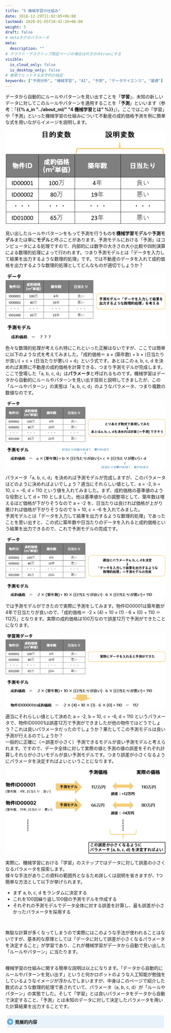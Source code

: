 ```yaml
---
title: "5 機械学習の仕組み"
date: 2018-12-29T11:02:05+06:00
lastmod: 2020-01-05T10:42:26+06:00
weight: 5
draft: false
# metaタグのパラメータ
meta:
  description: ""
# クラウド・デスクトップ限定ページの場合は片方のみtrueにする
visible:
  is_cloud_only: false
  is_desktop_only: false
# 検索でヒットする文字列の指定
keywords: ["予測分析", "機械学習", "AI", "予測", "データサイエンス", "基礎"]
---
```


<!-- 参考資料 -->
<!-- SCKセミナー資料 -->

<style>
  summary {
    position: relative;
    display: block; /* 矢印を消す */
    padding: 10px;
    padding-left: 25px;
    cursor: pointer;
    background-color: #E7F2FA;
    transition: 0.0s;
  }
  summary:hover {
    background-color: #E7F2FA;
  }
  summary::-webkit-details-marker {
    display: none;
  }
  /* 疑似要素でアイコンを表示 */
  summary::before,
  summary::after {
    content: "";
    margin: auto;
    position: absolute;
    top: 0;
    bottom: 0;
    left: 0;
  }
  summary::before {
    width: 20px;
    height: 20px;
    border-radius: 50em;
    background-color: #6AB0DE;
  }
  summary::after {
    left: 8px;
    width: 0;
    height: 0;
    border-style: solid;
    border-width: 4px 0 4px 8px;
    border-color: transparent transparent transparent #fff;
    box-sizing: border-box;
    transition: 0.0s;
  }
  /* オープン時 */
  details {
    padding: 5px;
  }
  details[open] {
    background-color: #F9F9F9;
  }
  details[open] summary {
    background-color: #E7F2FA;
  }
  details[open] summary::after {
    transform: rotate(90deg);
    left: 6px;
    top: 2px;
  }
</style>

データから自動的にルールやパターンを見い出すことを「<b>学習</b>」、未知の新しいデータに対してこのルールやパターンを適用することを「<b>予測</b>」といいます（参考：「<b>{{% a_in "../about_ml/" "4 機械学習とは" %}}</b>」）。ここではこの「学習」や「予測」といった機械学習の仕組みについて不動産の成約価格予測を例に簡単な式を用いながらイメージを説明します。<br/>
 <br/>
![](../img/t_slide27.png)
 <br/>

見い出したルールやパターンをもって予測を行うものを<b>機械学習モデル</b>や<b>予測モデル</b>または単に<b>モデル</b>と呼ぶことがあります。予測モデルにおける「予測」はコンピュータによる処理ですので、内部的には数字の大きさの大小比較や四則演算による数理的処理によって行われます。つまり予測モデルとは「データを入力して結果を出力するような数理的処理」です。では不動産のデータを入れて成約価格を出力するような数理的処理としてどんなものが適切でしょうか？<br/>
 <br/>
![](../img/t_slide28.png)
 <br/>

色々な数理的処理が考えられ特にこれといった正解はないですが、ここでは簡単に以下のような式を考えてみました。「成約価格＝ a × (築年数) + b × (日当たりが良い) + c × (日当たりが悪い) + d」という式です。あとはこの a, b, c, d を決めれば実際に不動産の成約価格を計算できる、つまり予測モデルが完成します。<br/>
ここで登場した「a, b, c, d」は<b>パラメータ</b>と呼ばれるものです。機械学習はデータから自動的にルールやパターンを見い出す技術と説明してきましたが、この「ルールやパターン」の実態は「a, b, c, d」のようなパラメータ、つまり複数の数値なのです。<br/>
 <br/>
![](../img/t_slide29.png)
 <br/>

パラメータ「a, b, c, d」を決めれば予測モデルが完成しますが、このパラメータはどのように決めればよいでしょう？適当にそれらしい値として、a = -2, b = 10, c = -6, d = 110 という値を入れてみました。まず、成約価格の基準値のような役割として d = 110 としました。他は基準値からの調整項として、築年数は増えるほど価格が下がりそうなので a = -2 を、日当たりは良ければ価格が上がり悪ければ価格が下がりそうなので b = 10, c = -6 を入れてみました。<br/>
予測モデルとは「データを入力して結果を出力するような数理的処理」であったことを思い出すと、この式に築年数や日当たりのデータを入れると成約価格という結果を出力できるので、これで予測モデルの完成です。<br/>
 <br/>
![](../img/t_slide30.png)
 <br/>

では予測モデルができたので実際に予測をしてみます。物件ID00001は築年数が4年で日当たりが良いので、「成約価格＝ -2 × (4) + 10 × (1) - 6 × (0) + 110 ＝ 112万」となります。実際の成約価格は100万なので誤差12万で予測ができたことになります。<br/>
 <br/>
![](../img/t_slide31.png)
 <br/>

適当にそれらしい値として決めた a = -2, b = 10, c = -6, d = 110 というパラメータで、物件ID00001は誤差12万で予測ができましたが他の物件ではどうでしょう？これは良いパラメータだったのでしょうか？果たしてこの予測モデルは良い予測が行えるのでしょうか？<br/>
一般的に正確に（＝誤差が小さく）予測できるモデルが良い予測モデルと考えられます。ですので、データ全体に対して実際の値と予測の値の誤差をそれぞれ計算しそれらが小さいモデルが良い予測モデルです。つまり誤差が小さくなるようにパラメータを決定すればよいということになります。<br/>
 <br/>
![](../img/t_slide32.png)
 <br/>

実際に、機械学習における「学習」のステップではデータに対して誤差の小さくなるパラメータを探索します。<br/>
様々な手法がありこの資料の範囲外となるため詳しくは説明を省きますが、1つ簡単な方法として以下が挙げられます。
- まず a, b, c, d をランダムに決定する
- これを100回繰り返し100個の予測モデルを作成する
- それぞれの予測モデルでデータ全体に対する誤差を計算し、最も誤差が小さかったパラメータを採用する
<br/>

無駄な計算が多くなってしまうので実際にはこのような手法が使われることはないですが、基本的な原理としては「データに対して誤差が小さくなるパラメータを決定すること」が学習であり、これが機械学習がデータから自動で見い出した「ルールやパターン」に当たります。<br/>
 <br/>

機械学習の仕組みに関する簡単な説明は以上になります。「データから自動的にルールやパターンを見い出す」というと何かロボットのような人工知能が勉強をしているようなイメージが浮かんでしまいますが、中身はこのページで紹介した数式のような数理的処理で表されていて、パラメータ（a, b, c, d）が「ルールやパターン」の実態でした。そして「学習」とは良いパラメータをデータから自動で決定すること、「予測」とは未知のデータに対して決定したパラメータを用いた計算結果を出力することです。<br/>

<details>
<summary style="font-weight:bold">発展的内容</summary>

パラメータにはこのページで紹介した学習時に調整されるパラメータのほかに、事前に決定しておく<b>ハイパーパラメータ</b>というものがあります。ハイパーパラメータはどのような挙動の機械学習モデルを使うのかを決定するもので、学習時にこのハイパーパラメータが変わることはありません。ハイパーパラメータは数値とは限りません。<br/>
 <br/>
例えば今回、<br/>
「成約価格＝ a × (築年数) + b × (日当たりが良い) + c × (日当たりが悪い) + d」<br/>
という築年数に対して線形の挙動をする（築年数が1増えたら成約価格がa増える）予測モデルを使いましたが、<br/>
「成約価格＝ a × (築年数<b>の2乗</b>) + b × (日当たりが良い) + c × (日当たりが悪い) + d」<br/>
というような非線形の（線形でない）予測モデルも考えられます。このときのハイパーパラメータは「線形 or 非線形」となります。<br/>
つまり大雑把に、ハイパーパラメータは機械学習モデルの設定値である、とも捉えられます。<br/>
 <br/>
ここではハイパーパラメータとして簡単な例を用いましたが、実際は多くの種類と取りえる値があります。また、ハイパーパラメータは学習時に調整されないため、どんなハイパーパラメータが適切であるのか？といった調整作業を、学習とは別のプロセスで行うこともあります。例えば、ハイパーパラメータの候補を複数用意しておき、その候補の数だけ学習を行い最も良い予測を行えた候補を採用する方法などがあります。<br/>
 <br/>
Prediction Oneではハイパーパラメータの調整も内部で自動的に行っているため、特に気を遣う必要はありません。

</details>

